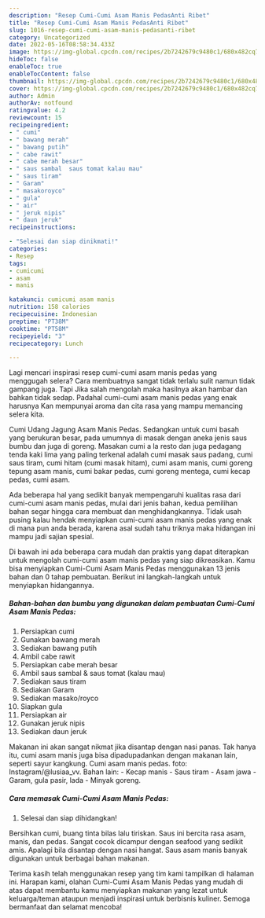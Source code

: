 ```yaml
---
description: "Resep Cumi-Cumi Asam Manis PedasAnti Ribet"
title: "Resep Cumi-Cumi Asam Manis PedasAnti Ribet"
slug: 1016-resep-cumi-cumi-asam-manis-pedasanti-ribet
category: Uncategorized
date: 2022-05-16T08:58:34.433Z
image: https://img-global.cpcdn.com/recipes/2b7242679c9480c1/680x482cq70/cumi-cumi-asam-manis-pedas-foto-resep-utama.jpg
hideToc: false
enableToc: true
enableTocContent: false
thumbnail: https://img-global.cpcdn.com/recipes/2b7242679c9480c1/680x482cq70/cumi-cumi-asam-manis-pedas-foto-resep-utama.jpg
cover: https://img-global.cpcdn.com/recipes/2b7242679c9480c1/680x482cq70/cumi-cumi-asam-manis-pedas-foto-resep-utama.jpg
author: Admin
authorAv: notfound
ratingvalue: 4.2
reviewcount: 15
recipeingredient:
- " cumi"
- " bawang merah"
- " bawang putih"
- " cabe rawit"
- " cabe merah besar"
- " saus sambal  saus tomat kalau mau"
- " saus tiram"
- " Garam"
- " masakoroyco"
- " gula"
- " air"
- " jeruk nipis"
- " daun jeruk"
recipeinstructions:

- "Selesai dan siap dinikmati!"
categories:
- Resep
tags:
- cumicumi
- asam
- manis

katakunci: cumicumi asam manis 
nutrition: 158 calories
recipecuisine: Indonesian
preptime: "PT38M"
cooktime: "PT58M"
recipeyield: "3"
recipecategory: Lunch

---
```



Lagi mencari inspirasi resep cumi-cumi asam manis pedas yang menggugah selera? Cara membuatnya sangat tidak terlalu sulit namun tidak gampang juga. Tapi Jika salah mengolah maka hasilnya akan hambar dan bahkan tidak sedap. Padahal cumi-cumi asam manis pedas yang enak harusnya Kan mempunyai aroma dan cita rasa yang mampu memancing selera kita.


Cumi Udang Jagung Asam Manis Pedas. Sedangkan untuk cumi basah yang berukuran besar, pada umumnya di masak dengan aneka jenis saus bumbu dan juga di goreng. Masakan cumi a la resto dan juga pedagang tenda kaki lima yang paling terkenal adalah cumi masak saus padang, cumi saus tiram, cumi hitam (cumi masak hitam), cumi asam manis, cumi goreng tepung asam manis, cumi bakar pedas, cumi goreng mentega, cumi kecap pedas, cumi asam.

Ada beberapa hal yang sedikit banyak mempengaruhi kualitas rasa dari cumi-cumi asam manis pedas, mulai dari jenis bahan, kedua pemilihan bahan segar hingga cara membuat dan menghidangkannya. Tidak usah pusing kalau hendak menyiapkan cumi-cumi asam manis pedas yang enak di mana pun anda berada, karena asal sudah tahu triknya maka hidangan ini mampu jadi sajian spesial.


Di bawah ini ada beberapa cara mudah dan praktis yang dapat diterapkan untuk mengolah cumi-cumi asam manis pedas yang siap dikreasikan. Kamu bisa menyiapkan Cumi-Cumi Asam Manis Pedas menggunakan 13 jenis bahan dan 0 tahap pembuatan. Berikut ini langkah-langkah untuk menyiapkan hidangannya.

<!--inarticleads1-->

##### Bahan-bahan dan bumbu yang digunakan dalam pembuatan Cumi-Cumi Asam Manis Pedas:

1. Persiapkan  cumi
1. Gunakan  bawang merah
1. Sediakan  bawang putih
1. Ambil  cabe rawit
1. Persiapkan  cabe merah besar
1. Ambil  saus sambal &amp; saus tomat (kalau mau)
1. Sediakan  saus tiram
1. Sediakan  Garam
1. Sediakan  masako/royco
1. Siapkan  gula
1. Persiapkan  air
1. Gunakan  jeruk nipis
1. Sediakan  daun jeruk


Makanan ini akan sangat nikmat jika disantap dengan nasi panas. Tak hanya itu, cumi asam manis juga bisa dipadupadankan dengan makanan lain, seperti sayur kangkung. Cumi asam manis pedas. foto: Instagram/@lusiaa_vv. Bahan lain: - Kecap manis - Saus tiram - Asam jawa - Garam, gula pasir, lada - Minyak goreng. 

<!--inarticleads2-->

##### Cara memasak Cumi-Cumi Asam Manis Pedas:


1. Selesai dan siap dihidangkan!

Bersihkan cumi, buang tinta bilas lalu tiriskan. Saus ini bercita rasa asam, manis, dan pedas. Sangat cocok dicampur dengan seafood yang sedikit amis. Apalagi bila disantap dengan nasi hangat. Saus asam manis banyak digunakan untuk berbagai bahan makanan. 

Terima kasih telah menggunakan resep yang tim kami tampilkan di halaman ini. Harapan kami, olahan Cumi-Cumi Asam Manis Pedas yang mudah di atas dapat membantu kamu menyiapkan makanan yang lezat untuk keluarga/teman ataupun menjadi inspirasi untuk berbisnis kuliner. Semoga bermanfaat dan selamat mencoba!

